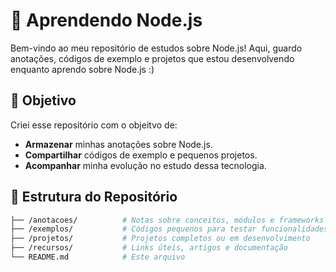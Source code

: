 # 📝 Aprendendo Node.js
Bem-vindo ao meu repositório de estudos sobre Node.js! Aqui, guardo anotações, códigos de exemplo e projetos que estou desenvolvendo enquanto aprendo sobre Node.js :)


## 🚀 Objetivo  
Criei esse repositório com o objeitvo de:
- **Armazenar** minhas anotações sobre Node.js.
- **Compartilhar** códigos de exemplo e pequenos projetos.
- **Acompanhar** minha evolução no estudo dessa tecnologia.

## 📂 Estrutura do Repositório  
```bash
├── /anotacoes/          # Notas sobre conceitos, módulos e frameworks
├── /exemplos/           # Códigos pequenos para testar funcionalidades
├── /projetos/           # Projetos completos ou em desenvolvimento
├── /recursos/           # Links úteis, artigos e documentação
└── README.md            # Este arquivo
